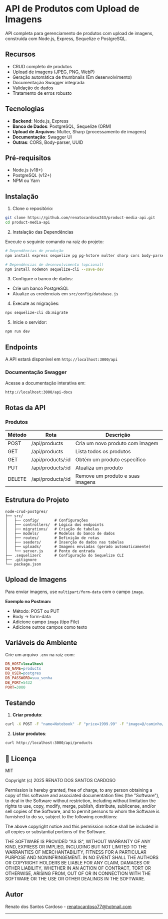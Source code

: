 # API de Produtos com Upload de Imagens

API completa para gerenciamento de produtos com upload de imagens, construída com Node.js, Express, Sequelize e PostgreSQL.

## Recursos

- CRUD completo de produtos
- Upload de imagens (JPEG, PNG, WebP)
- Geração automática de thumbnails (Em desenvolvimento)
- Documentação Swagger integrada
- Validação de dados
- Tratamento de erros robusto

## Tecnologias

- **Backend**: Node.js, Express
- **Banco de Dados**: PostgreSQL, Sequelize (ORM)
- **Upload de Arquivos**: Multer, Sharp (processamento de imagens)
- **Documentação**: Swagger UI
- **Outras**: CORS, Body-parser, UUID

## Pré-requisitos

- Node.js (v18+)
- PostgreSQL (v12+)
- NPM ou Yarn

## Instalação

1. Clone o repositório:
```bash
git clone https://github.com/renatocardoso243/product-media-api.git
cd product-media-api
```

2. Instalação das Dependências

Execute o seguinte comando na raiz do projeto:

```bash
# Dependências de produção
npm install express sequelize pg pg-hstore multer sharp cors body-parser dotenv swagger-ui-express swagger-jsdoc uuid

# Dependências de desenvolvimento (opcional)
npm install nodemon sequelize-cli --save-dev
```

3. Configure o banco de dados:
- Crie um banco PostgreSQL
- Atualize as credenciais em `src/config/database.js`

4. Execute as migrações:
```bash
npx sequelize-cli db:migrate
```

5. Inicie o servidor:
```bash
npm run dev
```

## Endpoints

A API estará disponível em `http://localhost:3000/api`

### Documentação Swagger
Acesse a documentação interativa em:
```
http://localhost:3000/api-docs
```

## Rotas da API

### Produtos
| Método | Rota               | Descrição                          |
|--------|--------------------|-----------------------------------|
| POST   | /api/products      | Cria um novo produto com imagem    |
| GET    | /api/products      | Lista todos os produtos            |
| GET    | /api/products/:id  | Obtém um produto específico        |
| PUT    | /api/products/:id  | Atualiza um produto                |
| DELETE | /api/products/:id  | Remove um produto e suas imagens   |

## Estrutura do Projeto

```
node-crud-postgres/
├── src/
│   ├── config/       # Configurações
│   ├── controllers/  # Lógica dos endpoints
│   ├── migrations/   # Criação de tabelas
│   ├── models/       # Modelos do banco de dados
│   ├── routes/       # Definição de rotas
│   ├── seeders/      # Inserção de dados nas tabelas
│   ├── uploads/      # Imagens enviadas (gerado automaticamente)
│   └── server.js     # Ponto de entrada
├── .sequelizerc      # Configuração do Sequelize CLI
├── .gitignore
└── package.json
```

## Upload de Imagens

Para enviar imagens, use `multipart/form-data` com o campo `image`.

**Exemplo no Postman:**
- Método: POST ou PUT
- Body → form-data
- Adicione campo `image` (tipo File)
- Adicione outros campos como texto

## Variáveis de Ambiente

Crie um arquivo `.env` na raiz com:

```ini
DB_HOST=localhost
DB_NAME=products
DB_USER=postgres
DB_PASSWORD=sua_senha
DB_PORT=5432
PORT=3000
```

## Testando

1. **Criar produto**:
```bash
curl -X POST -F "name=Notebook" -F "price=1999.99" -F "image=@/caminho/da/imagem.jpg" http://localhost:3000/api/products
```

2. **Listar produtos**:
```bash
curl http://localhost:3000/api/products
```

## 📄 Licença

MIT

Copyright (c) 2025 RENATO DOS SANTOS CARDOSO

Permission is hereby granted, free of charge, to any person obtaining a copy
of this software and associated documentation files (the "Software"), to deal
in the Software without restriction, including without limitation the rights
to use, copy, modify, merge, publish, distribute, sublicense, and/or sell
copies of the Software, and to permit persons to whom the Software is
furnished to do so, subject to the following conditions:

The above copyright notice and this permission notice shall be included in all
copies or substantial portions of the Software.

THE SOFTWARE IS PROVIDED "AS IS", WITHOUT WARRANTY OF ANY KIND, EXPRESS OR
IMPLIED, INCLUDING BUT NOT LIMITED TO THE WARRANTIES OF MERCHANTABILITY,
FITNESS FOR A PARTICULAR PURPOSE AND NONINFRINGEMENT. IN NO EVENT SHALL THE
AUTHORS OR COPYRIGHT HOLDERS BE LIABLE FOR ANY CLAIM, DAMAGES OR OTHER
LIABILITY, WHETHER IN AN ACTION OF CONTRACT, TORT OR OTHERWISE, ARISING FROM,
OUT OF OR IN CONNECTION WITH THE SOFTWARE OR THE USE OR OTHER DEALINGS IN THE
SOFTWARE.

## Autor

Renato dos Santos Cardoso - renatocardoso77@hotmail.com

---

